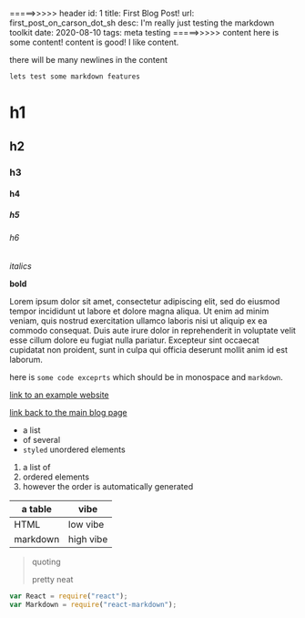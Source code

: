 =====>>>>> header
id: 1
title: First Blog Post!
url: first_post_on_carson_dot_sh
desc: I'm really just testing the markdown toolkit
date: 2020-08-10
tags: meta testing
=====>>>>> content
here is some content! content is good! I like content.

there will be many newlines in the content
```
lets test some markdown features
```
# h1
## h2
### h3
#### h4
##### h5
###### h6

*italics*

**bold**

Lorem ipsum dolor sit amet, consectetur adipiscing elit, sed do eiusmod tempor incididunt ut labore et dolore magna aliqua. Ut enim ad minim veniam, quis nostrud exercitation ullamco laboris nisi ut aliquip ex ea commodo consequat. Duis aute irure dolor in reprehenderit in voluptate velit esse cillum dolore eu fugiat nulla pariatur. Excepteur sint occaecat cupidatat non proident, sunt in culpa qui officia deserunt mollit anim id est laborum.

here is `some code exceprts` which should be in monospace and `markdown`.

[link to an example website](https://example.com)

[link back to the main blog page](/blog)


- a list
- of several
- `styled` unordered elements

1. a list of
1. ordered elements
1. however the order is automatically generated

| a table | vibe |
| ------- | ---- |
| HTML    | low vibe |
| markdown | high vibe |

> quoting 
> 
> pretty neat


```js
var React = require("react");
var Markdown = require("react-markdown");
```